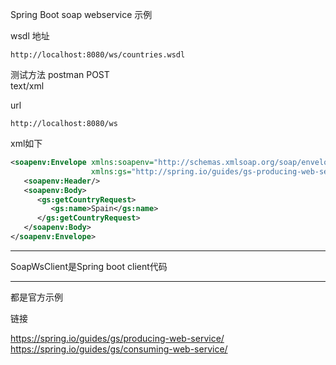 
Spring Boot soap webservice 示例

wsdl 地址
```
http://localhost:8080/ws/countries.wsdl
```

测试方法 
postman
POST  
text/xml

url 
```
http://localhost:8080/ws
```

xml如下
```xml
<soapenv:Envelope xmlns:soapenv="http://schemas.xmlsoap.org/soap/envelope/"
				  xmlns:gs="http://spring.io/guides/gs-producing-web-service">
   <soapenv:Header/>
   <soapenv:Body>
      <gs:getCountryRequest>
         <gs:name>Spain</gs:name>
      </gs:getCountryRequest>
   </soapenv:Body>
</soapenv:Envelope>
```

-----

SoapWsClient是Spring boot client代码

---

都是官方示例

链接

https://spring.io/guides/gs/producing-web-service/
https://spring.io/guides/gs/consuming-web-service/